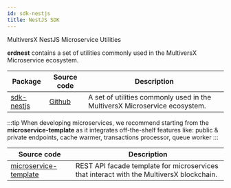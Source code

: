 ```yaml
---
id: sdk-nestjs
title: NestJS SDK
---
```


[comment]: # (mx-context-auto)

MultiversX NestJS Microservice Utilities

**erdnest** contains a set of utilities commonly used in the MultiversX Microservice ecosystem.

| Package                                                            | Source code                                           | Description                                                                |
|--------------------------------------------------------------------|-------------------------------------------------------|----------------------------------------------------------------------------|
| [sdk-nestjs](https://www.npmjs.com/package/@multiversx/sdk-nestjs) | [Github](https://github.com/multiversx/mx-sdk-nestjs) | A set of utilities commonly used in the MultiversX Microservice ecosystem. |

:::tip
When developing microservices, we recommend starting from the **microservice-template** as it integrates off-the-shelf features like: public & private endpoints, cache warmer, transactions processor, queue worker
:::

| Source code                                                                | Description                                                                              |
|----------------------------------------------------------------------------|------------------------------------------------------------------------------------------|
| [microservice-template](https://github.com/multiversx/mx-template-service) | REST API facade template for microservices that interact with the MultiversX blockchain. |
